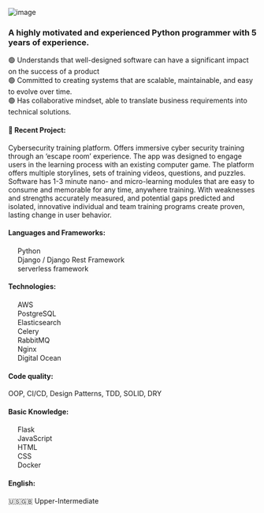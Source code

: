 ![image](https://github.com/dannytarn/dannytarn/blob/ae6d8d9d32cae08cb3d35a75d763a9b57e9c6c65/Banner-Github-Denys.jpg)
### A highly motivated and experienced Python programmer with 5 years of experience.
:green_circle: Understands that well-designed software can have a significant impact on the success of a product<br/>
:green_circle: Committed to creating systems that are scalable, maintainable, and easy to evolve over time. <br/>
:green_circle: Has collaborative mindset, able to translate business requirements into technical solutions. <br/>



#### 📎 Recent Project:
Cybersecurity training platform. Offers immersive cyber security training through an ‘escape room’ experience. The app was designed to engage users in the learning process with an existing computer game. The platform offers multiple storylines, sets of training videos, questions, and puzzles. Software has 1-3 minute nano- and micro-learning modules that are easy to consume and memorable for any time, anywhere training. With weaknesses and strengths accurately measured, and potential gaps predicted and isolated, innovative individual and team training programs create proven, lasting change in user behavior.


#### Languages and Frameworks:<br/>
<img height="15" width="15" src="https://cdn.simpleicons.org/python"/> Python <br/>
<img height="15" width="15" src="https://cdn.simpleicons.org/django"/> Django / Django Rest Framework <br/>
<img height="15" width="15" src="https://cdn.simpleicons.org/serverless"/> serverless framework <br/>


#### Technologies: <br/>
<img height="15" width="15" src="https://cdn.simpleicons.org/amazon"/> AWS <br/>
<img height="15" width="15" src="https://cdn.simpleicons.org/postgresql"/> PostgreSQL <br/>
<img height="15" width="15" src="https://cdn.simpleicons.org/elasticsearch"/> Elasticsearch <br/>
<img height="15" width="15" src="https://cdn.simpleicons.org/celery"/> Celery <br/>
<img height="15" width="15" src="https://cdn.simpleicons.org/rabbitmq"/> RabbitMQ <br/>
<img height="15" width="15" src="https://cdn.simpleicons.org/nginx"/> Nginx <br/>
<img height="15" width="15" src="https://cdn.simpleicons.org/digitalocean"/> Digital Ocean <br/>


#### Code quality: <br/>
OOP, CI/CD, Design Patterns, TDD, SOLID, DRY

#### Basic Knowledge: 
<img height="15" width="15" src="https://cdn.simpleicons.org/flask"/> Flask <br/>
<img height="15" width="15" src="https://cdn.simpleicons.org/javascript"/> JavaScript <br/>
<img height="15" width="15" src="https://cdn.simpleicons.org/html5"/> HTML <br/>
<img height="15" width="15" src="https://cdn.simpleicons.org/css3"/> CSS <br/>
<img height="15" width="15" src="https://cdn.simpleicons.org/docker"/> Docker <br/>


#### English: 
:us::uk: Upper-Intermediate

